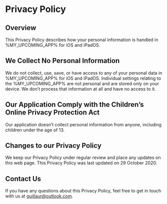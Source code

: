 # Privacy Policy
## Overview
This Privacy Policy describes how your personal information is handled in %MY_UPCOMING_APP% for iOS and iPadOS.
## We Collect No Personal Information
We do not collect, use, save, or have access to any of your personal data in %MY_UPCOMING_APP% for iOS and iPadOS.
Individual settings relating to the %MY_UPCOMING_APP% are not personal and are stored only on your device. We don’t process that information at all and have no access to it.
## Our Application Comply with the Children’s Online Privacy Protection Act
Our application doesn’t collect personal information from anyone, including children under the age of 13.
## Changes to our Privacy Policy
We keep our Privacy Policy under regular review and place any updates on this web page. This Privacy Policy was last updated on 29 October 2020.
## Contact Us
If you have any questions about this Privacy Policy, feel free to get in touch with us at quillaur@outlook.сom.
